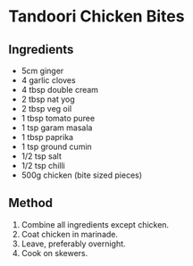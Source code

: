 # Tandoori Chicken Bites

## Ingredients

- 5cm ginger
- 4 garlic cloves
- 4 tbsp double cream
- 2 tbsp nat yog
- 2 tbsp veg oil
- 1 tbsp tomato puree
- 1 tsp garam masala
- 1 tbsp paprika
- 1 tsp ground cumin
- 1/2 tsp salt
- 1/2 tsp chilli
- 500g chicken (bite sized pieces)

## Method

1. Combine all ingredients except chicken.
1. Coat chicken in marinade.
1. Leave, preferably overnight.
1. Cook on skewers.


